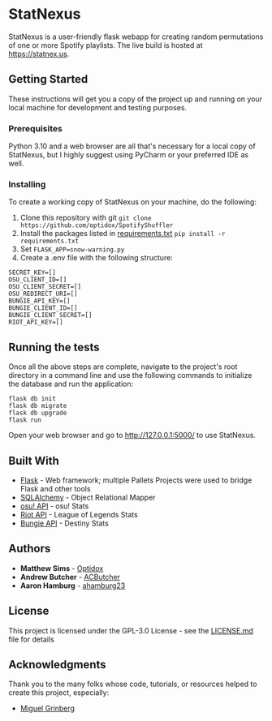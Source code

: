 # StatNexus

StatNexus is a user-friendly flask webapp for creating random permutations of one or more Spotify playlists. The live build is hosted at https://statnex.us.

## Getting Started

These instructions will get you a copy of the project up and running on your local machine for development and testing purposes.

### Prerequisites

Python 3.10 and a web browser are all that's necessary for a local copy of StatNexus, but I highly suggest using PyCharm or your preferred IDE as well.

### Installing

To create a working copy of StatNexus on your machine, do the following:

1. Clone this repository with git
```git clone https://github.com/optidox/SpotifyShuffler```
2. Install the packages listed in [requirements.txt](requirements.txt)
```pip install -r requirements.txt```
3. Set `FLASK_APP=snow-warning.py`
4. Create a .env file with the following structure:

```
SECRET_KEY=[]
OSU_CLIENT_ID=[]
OSU_CLIENT_SECRET=[]
OSU_REDIRECT_URI=[]
BUNGIE_API_KEY=[]
BUNGIE_CLIENT_ID=[]
BUNGIE_CLIENT_SECRET=[]
RIOT_API_KEY=[]

```

## Running the tests

Once all the above steps are complete, navigate to the project's root directory in a command line and use the following commands to initialize the database and run the application:

```
flask db init
flask db migrate
flask db upgrade
flask run
```

Open your web browser and go to http://127.0.0.1:5000/ to use StatNexus.

## Built With

* [Flask](https://flask.palletsprojects.com/en/2.0.x/) - Web framework; multiple Pallets Projects were used to bridge Flask and other tools
* [SQLAlchemy](https://www.sqlalchemy.org/) - Object Relational Mapper
* [osu! API](https://osu.ppy.sh/wiki/en/osu%21api) - osu! Stats
* [Riot API](https://developer.riotgames.com/) - League of Legends Stats
* [Bungie API](https://github.com/Bungie-net/api/wiki/) - Destiny Stats

## Authors

* **Matthew Sims** - [Optidox](https://github.com/Optidox)
* **Andrew Butcher** - [ACButcher](https://github.com/ACButcher)
* **Aaron Hamburg** - [ahamburg23](https://github.com/ahamburg23)

## License

This project is licensed under the GPL-3.0 License - see the [LICENSE.md](LICENSE.md) file for details

## Acknowledgments

Thank you to the many folks whose code, tutorials, or resources helped to create this project, especially:
* [Miguel Grinberg](https://github.com/miguelgrinberg)
